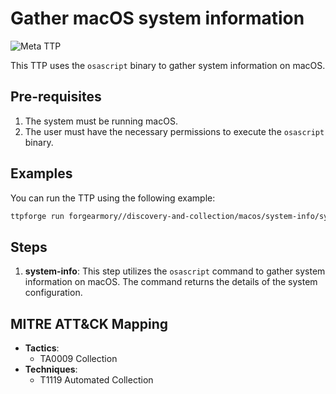 # Gather macOS system information

![Meta TTP](https://img.shields.io/badge/Meta_TTP-blue)

This TTP uses the `osascript` binary to gather system information on macOS.

## Pre-requisites

1. The system must be running macOS.
1. The user must have the necessary permissions to execute the
   `osascript` binary.

## Examples

You can run the TTP using the following example:

```bash
ttpforge run forgearmory//discovery-and-collection/macos/system-info/system-info.yaml
```

## Steps

1. **system-info**: This step utilizes the `osascript` command to gather system
   information on macOS. The command returns the details of the system
   configuration.

## MITRE ATT&CK Mapping

- **Tactics**:
  - TA0009 Collection
- **Techniques**:
  - T1119 Automated Collection
